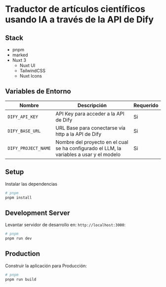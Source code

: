 # Traductor de artículos científicos usando IA a través de la API de Dify

## Stack

- pnpm
- marked
- Nuxt 3
  - Nuxt UI
  - TailwindCSS
  - Nuxt Icons

## Variables de Entorno

| Nombre              | Descripción                                                                              | Requerido |
| ------------------- | ---------------------------------------------------------------------------------------- | --------- |
| `DIFY_API_KEY`      | API Key para acceder a la API de Dify                                                    | Si        |
| `DIFY_BASE_URL`     | URL Base para conectarse vía http a la API de Dify                                       | Si        |
| `DIFY_PROJECT_NAME` | Nombre del proyecto en el cual se ha configurado el LLM, la variables a usar y el modelo | Si        |

## Setup

Instalar las dependencias

```bash
# pnpm
pnpm install
```

## Development Server

Levantar servidor de desarrollo en: `http://localhost:3000`:

```bash
# pnpm
pnpm run dev
```

## Production

Construir la aplicación para Producción:

```bash
# pnpm
pnpm run build
```
